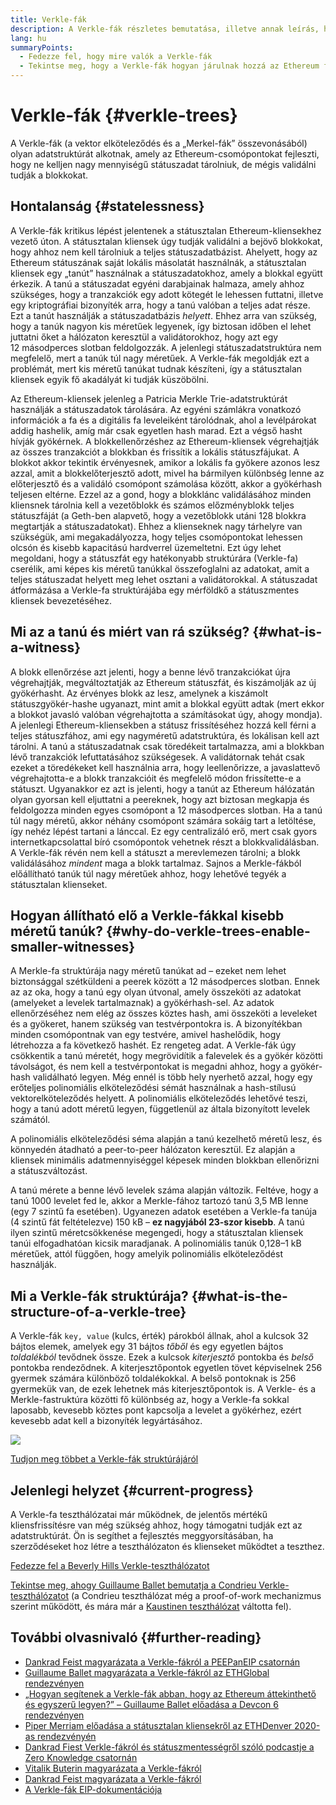 ```yaml
---
title: Verkle-fák
description: A Verkle-fák részletes bemutatása, illetve annak leírás, hogy miként használják ezeket az Ethereum fejlesztésére
lang: hu
summaryPoints:
  - Fedezze fel, hogy mire valók a Verkle-fák
  - Tekintse meg, hogy a Verkle-fák hogyan járulnak hozzá az Ethereum fejlődéséhez
---
```


# Verkle-fák {#verkle-trees}

A Verkle-fák (a vektor elköteleződés és a „Merkel-fák” összevonásából) olyan adatstruktúrát alkotnak, amely az Ethereum-csomópontokat fejleszti, hogy ne kelljen nagy mennyiségű státuszadat tárolniuk, de mégis validálni tudják a blokkokat.

## Hontalanság {#statelessness}

A Verkle-fák kritikus lépést jelentenek a státusztalan Ethereum-kliensekhez vezető úton. A státusztalan kliensek úgy tudják validálni a bejövő blokkokat, hogy ahhoz nem kell tárolniuk a teljes státuszadatbázist. Ahelyett, hogy az Ethereum státuszának saját lokális másolatát használnák, a státusztalan kliensek egy „tanút” használnak a státuszadatokhoz, amely a blokkal együtt érkezik. A tanú a státuszadat egyéni darabjainak halmaza, amely ahhoz szükséges, hogy a tranzakciók egy adott kötegét le lehessen futtatni, illetve egy kriptográfiai bizonyíték arra, hogy a tanú valóban a teljes adat része. Ezt a tanút használják a státuszadatbázis _helyett_. Ehhez arra van szükség, hogy a tanúk nagyon kis méretűek legyenek, így biztosan időben el lehet juttatni őket a hálózaton keresztül a validátorokhoz, hogy azt egy 12 másodperces slotban feldolgozzák. A jelenlegi státuszadatstruktúra nem megfelelő, mert a tanúk túl nagy méretűek. A Verkle-fák megoldják ezt a problémát, mert kis méretű tanúkat tudnak készíteni, így a státusztalan kliensek egyik fő akadályát ki tudják küszöbölni.

<ExpandableCard title="Miért van szükség státusztalan kliensekre?" eventCategory="/roadmap/verkle-trees" eventName="clicked why do we want stateless clients?">

Az Ethereum-kliensek jelenleg a Patricia Merkle Trie-adatstruktúrát használják a státuszadatok tárolására. Az egyéni számlákra vonatkozó információk a fa és a digitális fa leveleiként tárolódnak, ahol a levélpárokat addig hashelik, amíg már csak egyetlen hash marad. Ezt a végső hasht hívják gyökérnek. A blokkellenőrzéshez az Ethereum-kliensek végrehajtják az összes tranzakciót a blokkban és frissítik a lokális státuszfájukat. A blokkot akkor tekintik érvényesnek, amikor a lokális fa gyökere azonos lesz azzal, amit a blokkelőterjesztő adott, mivel ha bármilyen különbség lenne az előterjesztő és a validáló csomópont számolása között, akkor a gyökérhash teljesen eltérne. Ezzel az a gond, hogy a blokklánc validálásához minden kliensnek tárolnia kell a vezetőblokk és számos előzményblokk teljes státuszfáját (a Geth-ben alapvető, hogy a vezetőblokk utáni 128 blokkra megtartják a státuszadatokat). Ehhez a klienseknek nagy tárhelyre van szükségük, ami megakadályozza, hogy teljes csomópontokat lehessen olcsón és kisebb kapacitású hardverrel üzemeltetni. Ezt úgy lehet megoldani, hogy a státuszfát egy hatékonyabb struktúrára (Verkle-fa) cserélik, ami képes kis méretű tanúkkal összefoglalni az adatokat, amit a teljes státuszadat helyett meg lehet osztani a validátorokkal. A státuszadat átformázása a Verkle-fa struktúrájába egy mérföldkő a státuszmentes kliensek bevezetéséhez.

</ExpandableCard>

## Mi az a tanú és miért van rá szükség? {#what-is-a-witness}

A blokk ellenőrzése azt jelenti, hogy a benne lévő tranzakciókat újra végrehajtják, megváltoztatják az Ethereum státuszfát, és kiszámolják az új gyökérhasht. Az érvényes blokk az lesz, amelynek a kiszámolt státuszgyökér-hashe ugyanazt, mint amit a blokkal együtt adtak (mert ekkor a blokkot javasló valóban végrehajtotta a számításokat úgy, ahogy mondja). A jelenlegi Ethereum-kliensekben a státusz frissítéséhez hozzá kell férni a teljes státuszfához, ami egy nagyméretű adatstruktúra, és lokálisan kell azt tárolni. A tanú a státuszadatnak csak töredékeit tartalmazza, ami a blokkban lévő tranzakciók lefuttatásához szükségesek. A validátornak tehát csak ezeket a töredékeket kell használnia arra, hogy leellenőrizze, a javaslattevő végrehajtotta-e a blokk tranzakcióit és megfelelő módon frissítette-e a státuszt. Ugyanakkor ez azt is jelenti, hogy a tanút az Ethereum hálózatán olyan gyorsan kell eljuttatni a peereknek, hogy azt biztosan megkapja és feldolgozza minden egyes csomópont a 12 másodperces slotban. Ha a tanú túl nagy méretű, akkor néhány csomópont számára sokáig tart a letöltése, így nehéz lépést tartani a lánccal. Ez egy centralizáló erő, mert csak gyors internetkapcsolattal bíró csomópontok vehetnek részt a blokkvalidálásban. A Verkle-fák révén nem kell a státuszt a merevlemezen tárolni; a blokk validálásához _mindent_ maga a blokk tartalmaz. Sajnos a Merkle-fákból előállítható tanúk túl nagy méretűek ahhoz, hogy lehetővé tegyék a státusztalan klienseket.

## Hogyan állítható elő a Verkle-fákkal kisebb méretű tanúk? {#why-do-verkle-trees-enable-smaller-witnesses}

A Merkle-fa struktúrája nagy méretű tanúkat ad – ezeket nem lehet biztonsággal szétküldeni a peerek között a 12 másodperces slotban. Ennek az az oka, hogy a tanú egy olyan útvonal, amely összeköti az adatokat (amelyeket a levelek tartalmaznak) a gyökérhash-sel. Az adatok ellenőrzéséhez nem elég az összes köztes hash, ami összeköti a leveleket és a gyökeret, hanem szükség van testvérpontokra is. A bizonyítékban minden csomópontnak van egy testvére, amivel hashelődik, hogy létrehozza a fa következő hashét. Ez rengeteg adat. A Verkle-fák úgy csökkentik a tanú méretét, hogy megrövidítik a falevelek és a gyökér közötti távolságot, és nem kell a testvérpontokat is megadni ahhoz, hogy a gyökér-hash validálható legyen. Még ennél is több hely nyerhető azzal, hogy egy erőteljes polinomiális elköteleződési sémát használnak a hash-stílusú vektorelköteleződés helyett. A polinomiális elköteleződés lehetővé teszi, hogy a tanú adott méretű legyen, függetlenül az általa bizonyított levelek számától.

A polinomiális elköteleződési séma alapján a tanú kezelhető méretű lesz, és könnyedén átadható a peer-to-peer hálózaton keresztül. Ez alapján a kliensek minimális adatmennyiséggel képesek minden blokkban ellenőrizni a státuszváltozást.

<ExpandableCard title="A Verkle-fák pontosan milyen mértékben tudják lecsökkenteni a tanú méretét?" eventCategory="/roadmap/verkle-trees" eventName="clicked exactly how much can Verkle trees reduce witness size?">

A tanú mérete a benne lévő levelek száma alapján változik. Feltéve, hogy a tanú 1000 levelet fed le, akkor a Merkle-fához tartozó tanú 3,5 MB lenne (egy 7 szintű fa esetében). Ugyanezen adatok esetében a Verkle-fa tanúja (4 szintű fát feltételezve) 150 kB – **ez nagyjából 23-szor kisebb**. A tanú ilyen szintű méretcsökkenése megengedi, hogy a státusztalan kliensek tanúi elfogadhatóan kicsik maradjanak. A polinomiális tanúk 0,128–1 kB méretűek, attól függően, hogy amelyik polinomiális elköteleződést használják.

</ExpandableCard>

## Mi a Verkle-fák struktúrája? {#what-is-the-structure-of-a-verkle-tree}

A Verkle-fák `key, value` (kulcs, érték) párokból állnak, ahol a kulcsok 32 bájtos elemek, amelyek egy 31 bájtos _tőből_ és egy egyetlen bájtos _toldalékból_ tevődnek össze. Ezek a kulcsok _kiterjesztő_ pontokba és _belső_ pontokba rendeződnek. A kiterjesztőpontok egyetlen tövet képviselnek 256 gyermek számára különböző toldalékokkal. A belső pontoknak is 256 gyermekük van, de ezek lehetnek más kiterjesztőpontok is. A Verkle- és a Merkle-fastruktúra közötti fő különbség az, hogy a Verkle-fa sokkal laposabb, kevesebb köztes pont kapcsolja a levelet a gyökérhez, ezért kevesebb adat kell a bizonyíték legyártásához.

![](./verkle.png)

[Tudjon meg többet a Verkle-fák struktúrájáról](https://blog.ethereum.org/2021/12/02/verkle-tree-structure)

## Jelenlegi helyzet {#current-progress}

A Verkle-fa teszthálózatai már működnek, de jelentős mértékű kliensfrissítésre van még szükség ahhoz, hogy támogatni tudják ezt az adatstruktúrát. Ön is segíthet a fejlesztés meggyorsításában, ha szerződéseket hoz létre a teszthálózaton és klienseket működtet a teszthez.

[Fedezze fel a Beverly Hills Verkle-teszthálózatot](https://beverlyhills.ethpandaops.io)

[Tekintse meg, ahogy Guillaume Ballet bemutatja a Condrieu Verkle-teszthálózatot](https://www.youtube.com/watch?v=cPLHFBeC0Vg) (a Condrieu teszthálózat még a proof-of-work mechanizmus szerint működött, és mára már a [Kaustinen teszthálózat](https://kaustinen.ethdevops.io) váltotta fel).

## További olvasnivaló {#further-reading}

- [Dankrad Feist magyarázata a Verkle-fákról a PEEPanEIP csatornán](https://www.youtube.com/watch?v=RGJOQHzg3UQ)
- [Guillaume Ballet magyarázata a Verkle-fákról az ETHGlobal rendezvényen](https://www.youtube.com/watch?v=f7bEtX3Z57o)
- [„Hogyan segítenek a Verkle-fák abban, hogy az Ethereum áttekinthető és egyszerű legyen?” – Guillaume Ballet előadása a Devcon 6 rendezvényen](https://www.youtube.com/watch?v=Q7rStTKwuYs)
- [Piper Merriam előadása a státusztalan kliensekről az ETHDenver 2020-as rendezvényén](https://www.youtube.com/watch?v=0yiZJNciIJ4)
- [Dankrad Fiest Verkle-fákról és státuszmentességről szóló podcastje a Zero Knowledge csatornán](https://zeroknowledge.fm/episode-202-stateless-ethereum-verkle-tries-with-dankrad-feist/)
- [Vitalik Buterin magyarázata a Verkle-fákról](https://vitalik.eth.limo/general/2021/06/18/verkle.html)
- [Dankrad Feist magyarázata a Verkle-fákról](https://dankradfeist.de/ethereum/2021/06/18/verkle-trie-for-eth1.html)
- [A Verkle-fák EIP-dokumentációja](https://notes.ethereum.org/@vbuterin/verkle_tree_eip#Illustration)
